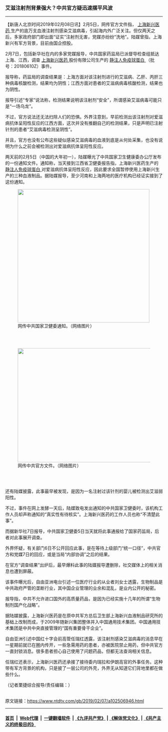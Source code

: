 ### 艾滋注射剂背景强大？中共官方疑迅速摆平风波
------------------------

<div class="post_content">
 <p>
  【新唐人北京时间2019年02月08日讯】2月5日，网传官方文件指，
  <a href="https://www.ntdtv.com/gb/上海新兴医药.htm">
   上海新兴医药
  </a>
  生产的逾万支血液注射剂感染艾滋病毒，引起海内外广泛关注。但仅两天之后，多家政府部门即出面“证实”注射剂无害，党媒亦纷纷“洗地”。陆媒曾指，上海新兴有军方背景，目前由国企控股。
 </p>
 <p>
  2月7日，包括新华社在内的多家党媒报导，中共国家药监局已派督导检查组抵达上海、江西，调查
  <a href="https://www.ntdtv.com/gb/上海新兴医药.htm">
   上海新兴医药
  </a>
  股份有限公司生产的
  <a href="https://www.ntdtv.com/gb/静注人免疫球蛋白.htm">
   静注人免疫球蛋白
  </a>
  （批号：20180610Z）事件。
 </p>
 <p>
  报导称，药监局的调查结果是：上海方面对该注射剂进行的艾滋病、乙肝、丙肝三种病毒核酸检测，结果均为阴性；江西方面对患者的艾滋病病毒核酸检测，结果也为阴性。
 </p>
 <p>
  报导引述“专家”说法称，检测结果说明该注射剂“安全”，所谓感染艾滋病毒可能只是“一场乌龙”。
 </p>
 <p>
  不过，官方说法还无法扫除人们的恐惧。外界注意到，早前检测出该注射剂对爱滋病抗体呈阳性反应的江西方面，这次并没有推翻自己的检测结果，只是声明已注射针剂的患者“艾滋病毒检测呈阴性”。
 </p>
 <p>
  并且，官方也没有公布这些疑似感染艾滋病毒的血液到底是从何处采集，也没有说明为什么之前会被检测出对爱滋病抗体呈阳性反应。
 </p>
 <p>
  两天前的2月5日（中国的大年初一），陆媒曝光了中共国家卫生健康委办公厅发布的一份通知文件。通知称，当天接到江西省卫健委报告指，上海新兴医药生产的
  <a href="https://www.ntdtv.com/gb/静注人免疫球蛋白.htm">
   静注人免疫球蛋白
  </a>
  对爱滋病抗体呈阳性反应，因此要求全国暂停使用上海新兴生产的三种血液制品。据陆媒报导，至少河南和上海两地的医疗机构已经证实接到了这份通知。
 </p>
 <figure class="wp-caption aligncenter" id="attachment_102506976" style="max-width: 421px">
  <img alt="" class="size-full wp-image-102506976" height="427" src="https://www.ntdtv.com/assets/uploads/2019/02/5494c0efeee67da7ca9352b79702a12d.jpg" width="421">
   <br/><figcaption class="wp-caption-text">
    网传中共国家卫健委通知。（网络图片）
   </figcaption><br/>
  </img>
 </figure><br/>
 <figure class="wp-caption aligncenter" id="attachment_102506982" style="max-width: 550px">
  <img alt="" class="size-full wp-image-102506982" height="365" src="https://www.ntdtv.com/assets/uploads/2019/02/dc32aa6ff895c871c5b31ab7be7e3bee.jpg" width="550"/>
  <br/><figcaption class="wp-caption-text">
   网传中共官方文件。（网络图片）
  </figcaption><br/>
 </figure><br/>
 <p>
  还有陆媒披露，此事最早被发现，是因为一名注射过该针剂的婴儿被检测出艾滋弱阳性。
 </p>
 <p>
  不过，事件在网上发酵一天后，陆媒致电发出通知的中共国家卫健委时，该机构工作人员却声称通知的“真实性有待核实”。上海新兴医药的工作人员也称“不清楚此事”。
 </p>
 <p>
  而据新华社7日报导，中共国家卫健委5日当天就将此事通报给了国家药监局，后者对此事展开调查。
 </p>
 <p>
  外界怀疑，有关部门6日不公开回应此事，是在等待上级部门“统一口径”，中共官方和党媒7日的回应，或是当局“内部协调”之后的结果。
 </p>
 <p>
  在官方“调查结果”出炉后，最早爆料此事的陆媒报导遭删除，社交媒体上的相关消息也遭到屏蔽。
 </p>
 <p>
  该事件曝光后，自由亚洲电台引述一位医疗行业的从业者刘女士透露，生物制品是中共政府严管的垄断行业，其中国企业管理的业余和混乱，是业内公开的秘密。
 </p>
 <p>
  报导指，中共不允许进口国外的高质量药品，是因为已经实施十几年的所谓“生物制剂国产化战略”。
 </p>
 <p>
  据陆媒披露，上海新兴医药是在原中共军方总后卫生部上海新兴血液制品研究所的基础上改制而成，于2009年随新兴集团整体并入中国通用技术集团。中国通用技术集团是中共中央直接管理的“国有重要骨干企业”。
 </p>
 <p>
  自由亚洲引述中国红十字会前高管任瑞红透露，该注射剂感染艾滋病毒的消息早在一星期前就已在圈内传开，一些急需用药的患者，亦被医院禁止用药，但中共官方一直封锁消息。很多患者担心自己使用了问题药品，但都无法查询相关信息。
 </p>
 <p>
  任瑞红还表示，上海新兴医药还承接了接待委内瑞拉和伊朗高官的外事任务。这种带有军方背景的机构，只是披了一层公司的外壳，外界无从知道它们背地里都在做些什么。
 </p>
 <p>
  （记者栗捷综合报导/责任编辑：）
 </p>
 <div class="single_ad">
 </div>
</div>

<br/>原文链接：https://www.ntdtv.com/gb/2019/02/07/a102506946.html


------------------------
#### [首页](https://github.com/gfw-breaker/banned-news/blob/master/README.md) &nbsp;|&nbsp; [Web代理](https://github.com/labour-camp/helloworld) &nbsp;|&nbsp; [一键翻墙软件](https://github.com/gfw-breaker/nogfw/blob/master/README.md) &nbsp;| [《九评共产党》](https://github.com/gfw-breaker/9ping.md/blob/master/README.md#九评之一评共产党是什么) | [《解体党文化》](https://github.com/gfw-breaker/jtdwh.md/blob/master/README.md) | [《共产主义的终极目的》](https://github.com/gfw-breaker/gczydzjmd.md/blob/master/README.md)


